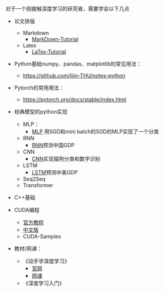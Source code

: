 对于一个刚接触深度学习的研究者，需要学会以下几点

- 论文排版
  - Markdown
    - [MarkDown-Tutorial](./MarkDown-Tutorial) 
  - Latex
    - [LaTex-Tutorial](./LaTex-Tutorial)
- Python基础numpy、pandas、matplotlib的常见用法：
  - https://github.com/lijin-THU/notes-python
- Pytorch的常用用法：
  - https://pytorch.org/docs/stable/index.html

- 经典模型的python实现
  - MLP：
    - [MLP](./MLP) 用SGD和mini batch的SGD的MLP实现了一个分类
  - RNN
    - [RNN](./RNN)预测中国GDP
  - CNN
    - [CNN](./CNN)实现猫狗分类和数字识别
  - LSTM
    - [LSTM](./LSTM)预测中美GDP
  - Seq2Seq
  - Transformer
- C++基础
- CUDA编程
  - [官方教程](https://docs.nvidia.com/cuda/cuda-c-programming-guide/)
  - [中文版](https://github.com/HeKun-NVIDIA/CUDA-Programming-Guide-in-Chinese)
  - CUDA-Samples
- 教材/网课：
  - 《动手学深度学习》
    - [官网](https://zh.d2l.ai/)
    - [网课](https://space.bilibili.com/1567748478/lists/358497?type=series)
  - 《深度学习入门》

